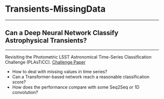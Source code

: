 # Transients-MissingData
-----------------------------------------------------------------
## Can a Deep Neural Network Classify Astrophysical Transients? 
------------------------------------------------------------------

Revisiting the Photometric LSST Astronomical Time-Series Classification Challenge (PLAsTiCC). [Challenge Paper](https://arxiv.org/abs/1810.00001)

* How to deal with missing values in time series?
* Can a Transformer-based network reach a reasonable classification score?
* How does the performance compare with some Seq2Seq or 1D convolution? 
